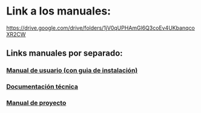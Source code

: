 # Link a los manuales:

https://drive.google.com/drive/folders/1jV0qUPHAmGl6Q3coEv4UKbanqcoXR2CW

## Links manuales por separado:

### [Manual de usuario (con guia de instalación)](https://drive.google.com/drive/folders/1dIP0rzZLhSgjNFwk5lBbCWPRaQkcRNXb)

### [Documentación técnica](https://drive.google.com/drive/folders/1lnXnCYr69-KFCVQ6ra-uogZYBejZ8BvL)

### [Manual de proyecto](https://drive.google.com/drive/folders/1V8ONa1f3lEuxBSv7tZsuXWCPR-DeTtsU)

